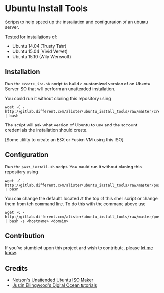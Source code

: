 # Ubuntu Install Tools
Scripts to help speed up the installation and configuration of an ubuntu server.

Tested for installations of:
* Ubuntu 14.04 (Trusty Tahr)
* Ubuntu 15.04 (Vivid Vervet)
* Ubuntu 15.10 (Wily Werewolf)

## Installation
Run the `create_iso.sh` script to build a customized version of an Ubuntu Server ISO that will perform an unattended installation.

You could run it without cloning this repository using

    wget -O - http://gitlab.different.com/alister/ubuntu_install_tools/raw/master/create_iso.sh | bash

The script will ask what version of Ubuntu to use and the account credentials the installation should create.

[Some utility to create an ESX or Fusion VM using this ISO]

## Configuration
Run the `post_install.sh` script. You could run it without cloning this repository using

    wget -O - http://gitlab.different.com/alister/ubuntu_install_tools/raw/master/post_install.sh | bash

You can change the defaults located at the top of this shell script or change them from teh command line. To do this with the command above use

    wget -O - http://gitlab.different.com/alister/ubuntu_install_tools/raw/master/post_install.sh | bash -s <hostname> <domain>

## Contribution
If you've stumbled upon this project and wish to contribute, please [let me know](mailto:alister@different.com).

## Credits
* [Netson's Unattended Ubuntu ISO Maker](https://github.com/netson/ubuntu-unattended)
* [Justin Ellingwood's Digital Ocean tutorials](https://www.digitalocean.com/community/tutorials/additional-recommended-steps-for-new-ubuntu-14-04-servers)
